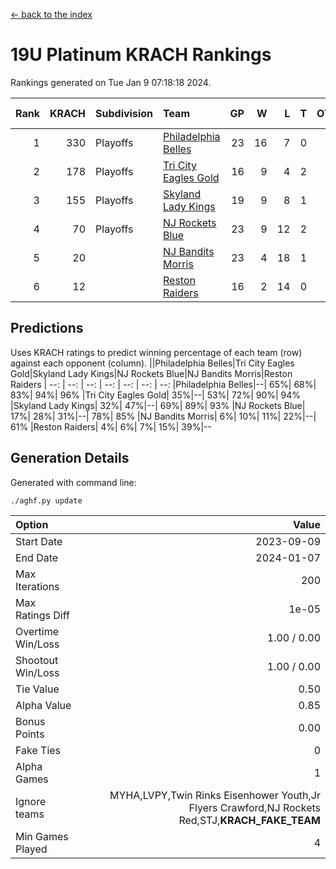 [<- back to the index](readme.md)
# 19U Platinum KRACH Rankings
Rankings generated on Tue Jan  9 07:18:18 2024.

Rank|KRACH|Subdivision|Team|GP|W|L|T|OTW|OTL|SoS|Exp Wins|Win Diff
---:|---:|:---|:---|---:|---:|---:|---:|---:|---:|---:|---:|---:
1|330|Playoffs|[Philadelphia Belles](https://gamesheetstats.com/seasons/3663/teams/140864/schedule)|23|16|7|0|0|0|481|16.9|0.0
2|178|Playoffs|[Tri City Eagles Gold](https://gamesheetstats.com/seasons/3663/teams/140869/schedule)|16|9|4|2|0|1|131|10.9|0.0
3|155|Playoffs|[Skyland Lady Kings](https://gamesheetstats.com/seasons/3663/teams/140865/schedule)|19|9|8|1|1|0|335|11.4|0.0
4|70|Playoffs|[NJ Rockets Blue](https://gamesheetstats.com/seasons/3663/teams/140867/schedule)|23|9|12|2|0|0|643|10.9|0.0
5|20||[NJ Bandits Morris](https://gamesheetstats.com/seasons/3663/teams/140866/schedule)|23|4|18|1|0|0|386|5.4|0.0
6|12||[Reston Raiders](https://gamesheetstats.com/seasons/3663/teams/140868/schedule)|16|2|14|0|0|0|500|2.9|0.0

## Predictions
Uses KRACH ratings to predict winning percentage of each team (row) against each opponent (column).
||Philadelphia Belles|Tri City Eagles Gold|Skyland Lady Kings|NJ Rockets Blue|NJ Bandits Morris|Reston Raiders
| --: | --: | --: | --: | --: | --: | --: 
|Philadelphia Belles|--| 65%| 68%| 83%| 94%| 96%
|Tri City Eagles Gold| 35%|--| 53%| 72%| 90%| 94%
|Skyland Lady Kings| 32%| 47%|--| 69%| 89%| 93%
|NJ Rockets Blue| 17%| 28%| 31%|--| 78%| 85%
|NJ Bandits Morris|  6%| 10%| 11%| 22%|--| 61%
|Reston Raiders|  4%|  6%|  7%| 15%| 39%|--

## Generation Details

Generated with command line:
```
./aghf.py update
```

| Option | Value |
| :----- | ----: |
| Start Date | 2023-09-09 |
| End Date | 2024-01-07 |
| Max Iterations | 200 |
| Max Ratings Diff | 1e-05 |
| Overtime Win/Loss | 1.00 / 0.00 |
| Shootout Win/Loss | 1.00 / 0.00 |
| Tie Value | 0.50 |
| Alpha Value | 0.85 |
| Bonus Points | 0.00 |
| Fake Ties | 0 |
| Alpha Games | 1 |
| Ignore teams | MYHA,LVPY,Twin Rinks Eisenhower Youth,Jr Flyers Crawford,NJ Rockets Red,STJ,__KRACH_FAKE_TEAM__ |
| Min Games Played | 4 |

